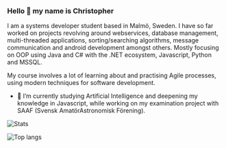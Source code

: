 ### Hello 👋 my name is Christopher

I am a systems developer student based in Malmö, Sweden. I have so far worked on projects revolving around webservices, database management, multi-threaded applications, sorting/searching algorithms, message communication and android development amongst others. Mostly focusing on OOP using Java and C# with the .NET ecosystem, Javascript, Python and MSSQL.

My course involves a lot of learning about and practising Agile processes, using modern techniques for software development.

- 🌱 I’m currently studying Artificial Intelligence and deepening my knowledge in Javascript, while working on my examination project with SAAF (Svensk AmatörAstronomisk Förening).

<!--
**krilleellerstoffe/krilleellerstoffe** is a ✨ _special_ ✨ repository because its `README.md` (this file) appears on your GitHub profile.

Here are some ideas to get you started:

- 🔭 I’m currently working on ...
- 🌱 I’m currently learning about ... 
- 👯 I’m looking to collaborate on ...
- 🤔 I’m looking for help with ...
- 💬 Ask me about ...
- 📫 How to reach me: ...
- 😄 Pronouns: ...
- ⚡ Fun fact: ...

# 📊 GitHub Stats :

![](https://github-readme-streak-stats.vercel.app/?user=krilleellerstoffe&theme=transparent&hide_border=true)<br/>
![](https://github-readme-stats.vercel.app/api/top-langs/?username=krilleellerstoffe&theme=transparent&hide_border=true&include_all_commits=true&count_private=true&layout=compact)
-->

![Stats](https://github-readme-stats-sigma-five.vercel.app/api?username=krilleellerstoffe&theme=transparent&hide_border=true&include_all_commits=true&count_private=true)<br/>

![Top langs](https://github-readme-stats-git-masterrstaa-rickstaa.vercel.app/api/top-langs/?username=krilleellerstoffe&theme=transparent&hide_border=true&include_all_commits=true&count_private=true&layout=compact)

